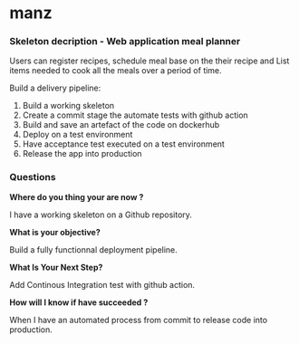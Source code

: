 # manz

### Skeleton decription - Web application meal planner

Users can register recipes, schedule meal base on the their recipe and List items needed to cook all the meals
over a period of time.

Build a delivery pipeline:
1. Build a working skeleton
2. Create a commit stage the automate tests with github action
3. Build and save an artefact of the code on dockerhub
4. Deploy on a test environment 
5. Have acceptance test executed on a test environment
6. Release the app into production

### Questions

**Where do you thing your are now ?**

I have a working skeleton on a Github repository.

**What is your objective?**

Build a fully functionnal deployment pipeline.

**What Is Your Next Step?**

Add Continous Integration test with github action.

**How will I know if have succeeded ?**

When I have an automated process from commit to release code into production.


